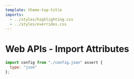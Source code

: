 ```yaml
---
template: theme-top-title
imports:
  - ../styles/highlighting.css
  - ../styles/overrides.css
---
```


<style>
  hr {
    display: none;
  }
</style>

# Web APIs - Import Attributes

```js
import config from "./config.json" assert { 
  type: "json"
};
```